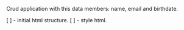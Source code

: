 Crud application with this data members: name, email and birthdate.

[ ] - initial html structure.
[ ] - style html.